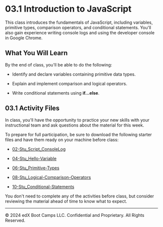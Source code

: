 # 03.1 Introduction to JavaScript
This class introduces the fundamentals of JavaScript, including variables, primitive types, comparison operators, and conditional statements. You'll also gain experience writing console logs and using the developer console in Google Chrome.

## What You Will Learn
By the end of class, you'll be able to do the following:

* Identify and declare variables containing primitive data types.

* Explain and implement comparison and logical operators.

* Write conditional statements using **if...else**.

## 03.1 Activity Files
In class, you'll have the opportunity to practice your new skills with your instructional team and ask questions about the material for this week.

To prepare for full participation, be sure to download the following starter files and have them ready on your machine before class:

* [02-Stu_Script_ConsoleLog](https://static.fullstack-bootcamp.com/lesson-files/03-JavaScript/02-Stu_Script_ConsoleLog.zip)

* [04-Stu_Hello-Variable](https://static.fullstack-bootcamp.com/lesson-files/03-JavaScript/04-Stu_Hello-Variable.zip)

* [06-Stu_Primitive-Types](https://static.fullstack-bootcamp.com/lesson-files/03-JavaScript/06-Stu_Primitive-Types.zip)

* [08-Stu_Logical-Comparison-Operators](https://static.fullstack-bootcamp.com/lesson-files/03-JavaScript/08-Stu_Logical-Comparison-Operators.zip)

* [10-Stu_Conditional-Statements](https://static.fullstack-bootcamp.com/lesson-files/03-JavaScript/10-Stu_Conditional-Statements.zip)

You don't need to complete any of the activities before class, but consider reviewing the material ahead of time to know what to expect.

---
© 2024 edX Boot Camps LLC. Confidential and Proprietary. All Rights Reserved.
